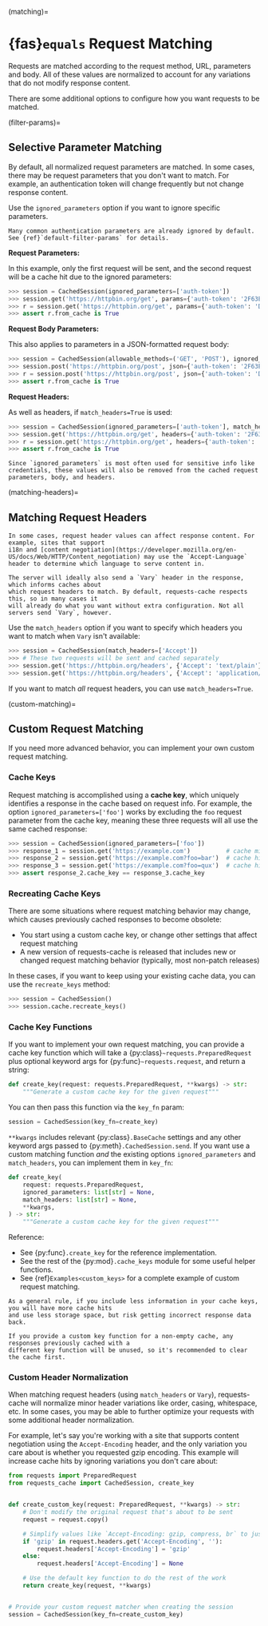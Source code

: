 (matching)=
# {fas}`equals` Request Matching
Requests are matched according to the request method, URL, parameters and body. All of these values
are normalized to account for any variations that do not modify response content.

There are some additional options to configure how you want requests to be matched.

(filter-params)=
## Selective Parameter Matching
By default, all normalized request parameters are matched. In some cases, there may be request
parameters that you don't want to match. For example, an authentication token will change frequently
but not change response content.

Use the `ignored_parameters` option if you want to ignore specific parameters.

```{note}
Many common authentication parameters are already ignored by default.
See {ref}`default-filter-params` for details.
```

**Request Parameters:**

In this example, only the first request will be sent, and the second request will be a cache hit
due to the ignored parameters:
```python
>>> session = CachedSession(ignored_parameters=['auth-token'])
>>> session.get('https://httpbin.org/get', params={'auth-token': '2F63E5DF4F44'})
>>> r = session.get('https://httpbin.org/get', params={'auth-token': 'D9FAEB3449D3'})
>>> assert r.from_cache is True
```

**Request Body Parameters:**

This also applies to parameters in a JSON-formatted request body:
```python
>>> session = CachedSession(allowable_methods=('GET', 'POST'), ignored_parameters=['auth-token'])
>>> session.post('https://httpbin.org/post', json={'auth-token': '2F63E5DF4F44'})
>>> r = session.post('https://httpbin.org/post', json={'auth-token': 'D9FAEB3449D3'})
>>> assert r.from_cache is True
```

**Request Headers:**

As well as headers, if `match_headers=True` is used:
```python
>>> session = CachedSession(ignored_parameters=['auth-token'], match_headers=True)
>>> session.get('https://httpbin.org/get', headers={'auth-token': '2F63E5DF4F44'})
>>> r = session.get('https://httpbin.org/get', headers={'auth-token': 'D9FAEB3449D3'})
>>> assert r.from_cache is True
```
```{note}
Since `ignored_parameters` is most often used for sensitive info like credentials, these values will also be removed from the cached request parameters, body, and headers.
```

(matching-headers)=
## Matching Request Headers
```{note}
In some cases, request header values can affect response content. For example, sites that support
i18n and [content negotiation](https://developer.mozilla.org/en-US/docs/Web/HTTP/Content_negotiation) may use the `Accept-Language` header to determine which language to serve content in.

The server will ideally also send a `Vary` header in the response, which informs caches about
which request headers to match. By default, requests-cache respects this, so in many cases it
will already do what you want without extra configuration. Not all servers send `Vary`, however.
```

Use the `match_headers` option if you want to specify which headers you want to match when `Vary`
isn't available:
```python
>>> session = CachedSession(match_headers=['Accept'])
>>> # These two requests will be sent and cached separately
>>> session.get('https://httpbin.org/headers', {'Accept': 'text/plain'})
>>> session.get('https://httpbin.org/headers', {'Accept': 'application/json'})
```

If you want to match _all_ request headers, you can use `match_headers=True`.


(custom-matching)=
## Custom Request Matching
If you need more advanced behavior, you can implement your own custom request matching.

### Cache Keys
Request matching is accomplished using a **cache key**, which uniquely identifies a response in the
cache based on request info. For example, the option `ignored_parameters=['foo']` works by excluding
the `foo` request parameter from the cache key, meaning these three requests will all use the same
cached response:
```python
>>> session = CachedSession(ignored_parameters=['foo'])
>>> response_1 = session.get('https://example.com')          # cache miss
>>> response_2 = session.get('https://example.com?foo=bar')  # cache hit
>>> response_3 = session.get('https://example.com?foo=qux')  # cache hit
>>> assert response_2.cache_key == response_3.cache_key
```

### Recreating Cache Keys
There are some situations where request matching behavior may change, which causes previously cached
responses to become obsolete:
* You start using a custom cache key, or change other settings that affect request matching
* A new version of requests-cache is released that includes new or changed request matching behavior
  (typically, most non-patch releases)

In these cases, if you want to keep using your existing cache data, you can use the
`recreate_keys` method:
```python
>>> session = CachedSession()
>>> session.cache.recreate_keys()
```

### Cache Key Functions
If you want to implement your own request matching, you can provide a cache key function which will
take a {py:class}`~requests.PreparedRequest` plus optional keyword args for
{py:func}`~requests.request`, and return a string:
```python
def create_key(request: requests.PreparedRequest, **kwargs) -> str:
    """Generate a custom cache key for the given request"""
```

You can then pass this function via the `key_fn` param:
```python
session = CachedSession(key_fn=create_key)
```

`**kwargs` includes relevant {py:class}`.BaseCache` settings and any other keyword args passed to
{py:meth}`.CachedSession.send`. If you want use a custom matching function _and_ the existing
options `ignored_parameters` and `match_headers`, you can implement them in `key_fn`:
```python
def create_key(
    request: requests.PreparedRequest,
    ignored_parameters: list[str] = None,
    match_headers: list[str] = None,
    **kwargs,
) -> str:
    """Generate a custom cache key for the given request"""
```

Reference:
* See {py:func}`.create_key` for the reference implementation.
* See the rest of the {py:mod}`.cache_keys` module for some useful helper functions.
* See {ref}`Examples<custom_keys>` for a complete example of custom request matching.


```{tip}
As a general rule, if you include less information in your cache keys, you will have more cache hits
and use less storage space, but risk getting incorrect response data back.
```
```{warning}
If you provide a custom key function for a non-empty cache, any responses previously cached with a
different key function will be unused, so it's recommended to clear the cache first.
```

### Custom Header Normalization
When matching request headers (using `match_headers` or `Vary`), requests-cache will normalize minor
header variations like order, casing, whitespace, etc. In some cases, you may be able to further
optimize your requests with some additional header normalization.

For example, let's say you're working with a site that supports content negotiation using the
`Accept-Encoding` header, and the only variation you care about is whether you requested gzip
encoding. This example will increase cache hits by ignoring variations you don't care about:
```python
from requests import PreparedRequest
from requests_cache import CachedSession, create_key


def create_custom_key(request: PreparedRequest, **kwargs) -> str:
    # Don't modify the original request that's about to be sent
    request = request.copy()

    # Simplify values like `Accept-Encoding: gzip, compress, br` to just `Accept-Encoding: gzip`
    if 'gzip' in request.headers.get('Accept-Encoding', ''):
        request.headers['Accept-Encoding'] = 'gzip'
    else:
        request.headers['Accept-Encoding'] = None

    # Use the default key function to do the rest of the work
    return create_key(request, **kwargs)


# Provide your custom request matcher when creating the session
session = CachedSession(key_fn=create_custom_key)
```
